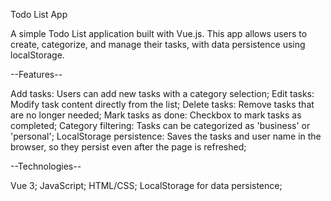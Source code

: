 Todo List App

A simple Todo List application built with Vue.js. 
This app allows users to create, categorize, and manage their tasks, 
  with data persistence using localStorage.

--Features--

Add tasks: Users can add new tasks with a category selection;
Edit tasks: Modify task content directly from the list;
Delete tasks: Remove tasks that are no longer needed;
Mark tasks as done: Checkbox to mark tasks as completed;
Category filtering: Tasks can be categorized as 'business' or 'personal';
LocalStorage persistence: Saves the tasks and user name in the browser,
  so they persist even after the page is refreshed;

--Technologies--

Vue 3;
JavaScript;
HTML/CSS;
LocalStorage for data persistence;
